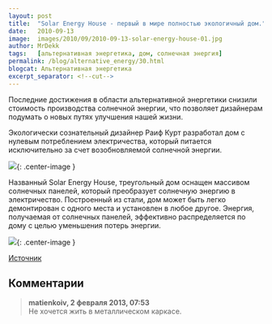```yaml
---
layout: post
title:  "Solar Energy House - первый в мире полностью экологичный дом."
date:   2010-09-13
image:  images/2010/09/2010-09-13-solar-energy-house-01.jpg
author: MrDekk
tags:   [альтернативная энергетика, дом, солнечная энергия]
permalink: /blog/alternative_energy/30.html
blogcat: Альтернативная энергетика
excerpt_separator: <!--cut-->
---
```


Последние достижения в области альтернативной энергетики снизили стоимость производства солнечной энергии, что позволяет дизайнерам подумать о новых путях улучшения нашей жизни.

<!--cut-->

Экологически сознательный дизайнер Раиф Курт разработал дом с нулевым потреблением электричества, который питается исключительно за счет возобновляемой солнечной энергии.

![]({{site.baseurl}}/images/2010/09/2010-09-13-solar-energy-house-02.jpg){: .center-image }

Названный Solar Energy House, треугольный дом оснащен массивом солнечных панелей, который преобразует солнечную энергию в электричество. Построенный из стали, дом может быть легко демонтирован с одного места и установлен в любое другое. Энергия, получаемая от солнечных панелей, эффективно распределяется по дому с целью уменьшения потерь энергии.

![]({{site.baseurl}}/images/2010/09/2010-09-13-solar-energy-house-03.jpg){: .center-image }

[Источник](http://infuture.ru/article/3598)

## Комментарии

> **matienkoiv, 2 февраля 2013, 07:53**  
> Не хочется жить в металлическом каркасе.
